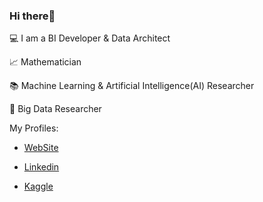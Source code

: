 ### Hi there👋

 💻 I am a BI Developer 
 &
 Data Architect 
 
 📈 Mathematician
 
 📚 Machine Learning & Artificial Intelligence(AI) Researcher
 
 🔎 Big Data Researcher 
 

 My Profiles:
 
- [WebSite](https://lastdatabender.com)

- [Linkedin](https://www.linkedin.com/in/halenurbulgu/)
 
- [Kaggle](https://www.kaggle.com/halenurbulgu)




<!--
**HalenurBulgu/HalenurBulgu** is a ✨ _special_ ✨ repository because its `README.md` (this file) appears on your GitHub profile.



-->
